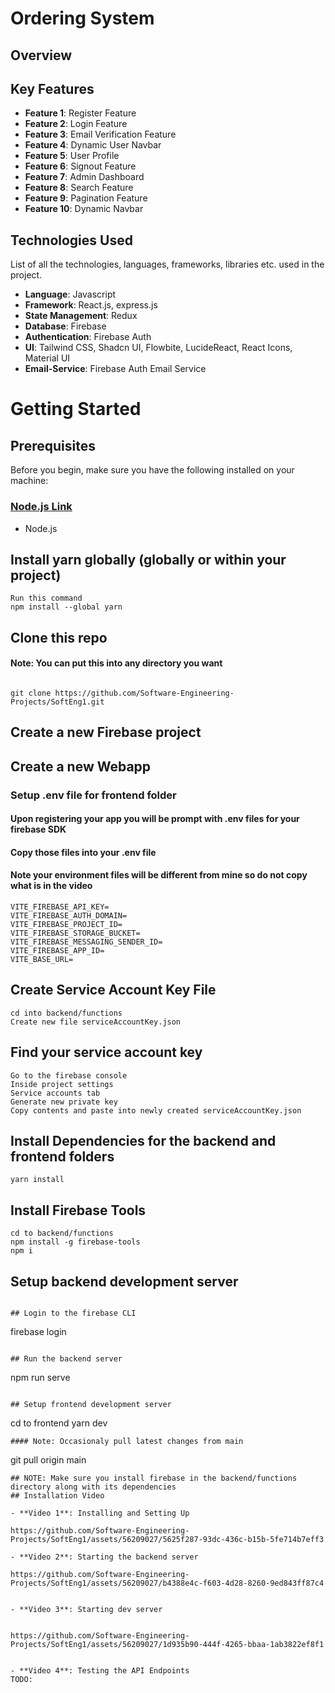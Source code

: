 # Ordering System

## Overview


## Key Features

- **Feature 1**: Register Feature
- **Feature 2**: Login Feature
- **Feature 3**: Email Verification Feature
- **Feature 4**: Dynamic User Navbar
- **Feature 5**: User Profile
- **Feature 6**: Signout Feature
- **Feature 7**: Admin Dashboard
- **Feature 8**: Search Feature
- **Feature 9**: Pagination Feature
- **Feature 10**: Dynamic Navbar


## Technologies Used

List of all the technologies, languages, frameworks, libraries etc. used in the project.

- **Language**: Javascript
- **Framework**: React.js, express.js
- **State Management**: Redux
- **Database**:  Firebase
- **Authentication**: Firebase Auth
- **UI**: Tailwind CSS, Shadcn UI, Flowbite, LucideReact, React Icons, Material UI
- **Email-Service**: Firebase Auth Email Service

# Getting Started

## Prerequisites
Before you begin, make sure you have the following installed on your machine: 
### [Node.js Link](https://nodejs.org/en/download)

- Node.js

## Install yarn globally (globally or within your project)
```
Run this command
npm install --global yarn

```
## Clone this repo
#### Note: You can put this into any directory you want

```

git clone https://github.com/Software-Engineering-Projects/SoftEng1.git
```

## Create a new Firebase project

## Create a new Webapp
### Setup .env file for frontend folder 

#### Upon registering your app you will be prompt with .env files for your firebase SDK
#### Copy those files into your .env file
#### Note your environment files will be different from mine so do not copy what is in the video

```
VITE_FIREBASE_API_KEY=
VITE_FIREBASE_AUTH_DOMAIN= 
VITE_FIREBASE_PROJECT_ID=
VITE_FIREBASE_STORAGE_BUCKET= 
VITE_FIREBASE_MESSAGING_SENDER_ID=
VITE_FIREBASE_APP_ID= 
VITE_BASE_URL=
```

## Create Service Account Key File
```
cd into backend/functions
Create new file serviceAccountKey.json

```

## Find your service account key 
```
Go to the firebase console 
Inside project settings
Service accounts tab
Generate new private key
Copy contents and paste into newly created serviceAccountKey.json
```

## Install Dependencies for the backend and frontend folders

```
yarn install
```

## Install Firebase Tools
```
cd to backend/functions
npm install -g firebase-tools 
npm i
```

## Setup backend development server
```

## Login to the firebase CLI
```
firebase login
```

## Run the backend server
```
npm run serve
```

## Setup frontend development server 
```
cd to frontend
yarn dev
```
#### Note: Occasionaly pull latest changes from main
```
git pull origin main
```
## NOTE: Make sure you install firebase in the backend/functions directory along with its dependencies
## Installation Video 

- **Video 1**: Installing and Setting Up

https://github.com/Software-Engineering-Projects/SoftEng1/assets/56209027/5625f287-93dc-436c-b15b-5fe714b7eff3

- **Video 2**: Starting the backend server

https://github.com/Software-Engineering-Projects/SoftEng1/assets/56209027/b4388e4c-f603-4d28-8260-9ed843ff87c4


- **Video 3**: Starting dev server


https://github.com/Software-Engineering-Projects/SoftEng1/assets/56209027/1d935b90-444f-4265-bbaa-1ab3822ef8f1


- **Video 4**: Testing the API Endpoints
TODO:






